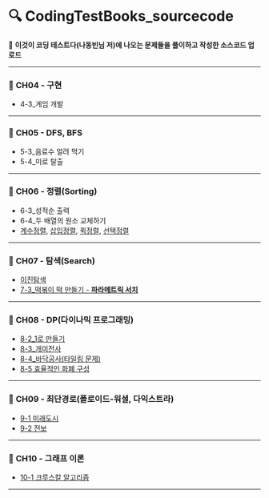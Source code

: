 # 🔍 CodingTestBooks_sourcecode
📌 **이것이 코딩 테스트다(나동빈님 저)에 나오는 문제들을 풀이하고 작성한 소스코드 업로드**

------

### 📘 **CH04 - 구현**

* 4-3_게임 개발

------

### 📘 **CH05 - DFS, BFS**

* 5-3_음료수 얼려 먹기
* 5-4_미로 탈출

------

### 📘 **CH06 - 정렬(Sorting)**

* 6-3_성적순 출력
* 6-4_두 배열의 원소 교체하기
* [계수정렬](https://github.com/ChanhuiSeok/CodingTestBooks_sourcecode/blob/master/CH06_%EC%A0%95%EB%A0%AC/CH06_CountingSort.cpp), [삽입정렬](https://github.com/ChanhuiSeok/CodingTestBooks_sourcecode/blob/master/CH06_%EC%A0%95%EB%A0%AC/CH06_InsertionSort.cpp), [퀵정렬](https://github.com/ChanhuiSeok/CodingTestBooks_sourcecode/blob/master/CH06_%EC%A0%95%EB%A0%AC/CH06_QuickSort.cpp), [선택정렬](https://github.com/ChanhuiSeok/CodingTestBooks_sourcecode/blob/master/CH06_%EC%A0%95%EB%A0%AC/CH06_SelectionSort.cpp)

------

### 📘 **CH07 - 탐색(Search)**

* [이진탐색](https://github.com/ChanhuiSeok/CodingTestBooks_sourcecode/blob/master/CH07_%ED%83%90%EC%83%89/CH07_BinarySearch.cpp)
* [7-3_떡볶이 떡 만들기 - **파라메트릭 서치**](https://github.com/ChanhuiSeok/CodingTestBooks_sourcecode/blob/master/CH07_%ED%83%90%EC%83%89/CH07_7-3.cpp)

------

### 📘 **CH08 - DP(다이나믹 프로그래밍)**

* [8-2_1로 만들기](https://github.com/ChanhuiSeok/CodingTestBooks_sourcecode/commit/db0b2cc5bac11c2c4db2fba14e5150a12734dd5a)
* [8-3_개미전사](https://github.com/ChanhuiSeok/CodingTestBooks_sourcecode/commit/c7932e0882df853c1f417bcd7c18b5fce11e9226)
* [8-4_바닥공사(타일링 문제)](https://github.com/ChanhuiSeok/CodingTestBooks_sourcecode/commit/51424f7afd91483263560b02f037f3a8a678280d)
* [8-5 효율적인 화폐 구성](https://github.com/ChanhuiSeok/CodingTestBooks_sourcecode/blob/master/CH08_DP/CH08_8-5.cpp)

------

### 📘 **CH09 - 최단경로(플로이드-워셜, 다익스트라)**

* [9-1 미래도시](https://github.com/ChanhuiSeok/CodingTestBooks_sourcecode/blob/master/CH09_%EC%B5%9C%EB%8B%A8%EA%B2%BD%EB%A1%9C/CH09_9-1.cpp)
* [9-2 전보](https://github.com/ChanhuiSeok/CodingTestBooks_sourcecode/blob/master/CH09_%EC%B5%9C%EB%8B%A8%EA%B2%BD%EB%A1%9C/CH09_9-2.cpp)

------

### 📘 **CH10 - 그래프 이론**

* [10-1 크루스칼 알고리즘](https://github.com/ChanhuiSeok/CodingTestBooks_sourcecode/commit/7f28e95cdf41d5d357acc381ff698c52d4adedaa)

------
